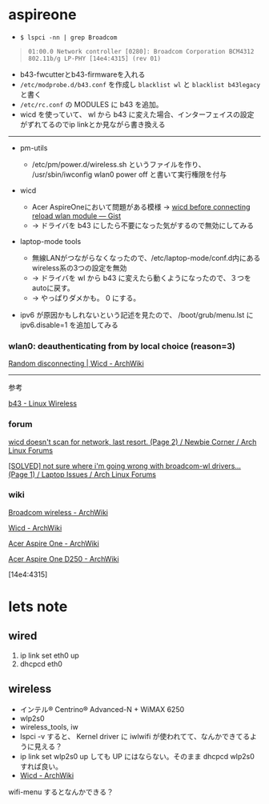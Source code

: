 # aspireone

* `$ lspci -nn | grep Broadcom`

>`01:00.0 Network controller [0280]: Broadcom Corporation BCM4312 802.11b/g LP-PHY [14e4:4315] (rev 01)`

* b43-fwcutterとb43-firmwareを入れる
* `/etc/modprobe.d/b43.conf` を作成し `blacklist wl` と `blacklist b43legacy` と書く
* `/etc/rc.conf` の MODULES に b43 を追加。
* wicd を使っていて、 wl から b43 に変えた場合、インターフェイスの設定がずれてるのでip linkとか見ながら書き換える

***

* pm-utils
    * /etc/pm/power.d/wireless.sh というファイルを作り、 /usr/sbin/iwconfig wlan0 power off と書いて実行権限を付与
* wicd
    * Acer AspireOneにおいて問題がある模様 → [wicd before connecting reload wlan module — Gist](https://gist.github.com/2133000)
    * → ドライバを b43 にしたら不要になった気がするので無効にしてみる
* laptop-mode tools
    * 無線LANがつながらなくなったので、/etc/laptop-mode/conf.d内にあるwireless系の3つの設定を無効
    * → ドライバを wl から b43 に変えたら動くようになったので、３つをautoに戻す。
    * → やっぱりダメかも。 0 にする。

* ipv6 が原因かもしれないという記述を見たので、 /boot/grub/menu.lst に ipv6.disable=1 を追加してみる

### wlan0: deauthenticating from by local choice (reason=3)

[Random disconnecting | Wicd - ArchWiki](https://wiki.archlinux.org/index.php/Wicd#Random_disconnecting)

***
参考

[b43 - Linux Wireless](http://linuxwireless.org/en/users/Drivers/b43)

### forum

[wicd doesn't scan for network, last resort. (Page 2) / Newbie Corner / Arch Linux Forums](https://bbs.archlinux.org/viewtopic.php?id=139265&p=2)

[[SOLVED] not sure where i'm going wrong with broadcom-wl drivers... (Page 1) / Laptop Issues / Arch Linux Forums](https://bbs.archlinux.org/viewtopic.php?id=117035)

### wiki

[Broadcom wireless - ArchWiki](https://wiki.archlinux.org/index.php/Broadcom_wireless)

[Wicd - ArchWiki](https://wiki.archlinux.org/index.php/Wicd)

[Acer Aspire One - ArchWiki](https://wiki.archlinux.org/index.php/Acer_Aspire_One)

[Acer Aspire One D250 - ArchWiki](https://wiki.archlinux.org/index.php/Acer_Aspire_One_D250)

[14e4:4315]

# lets note

## wired

1. ip link set eth0 up
2. dhcpcd eth0

## wireless

* インテル® Centrino® Advanced-N + WiMAX 6250
* wlp2s0
* wireless_tools, iw
* lspci -v すると、 Kernel driver に iwlwifi が使われてて、なんかできてるように見える？
* ip link set wlp2s0 up しても UP にはならない。そのまま dhcpcd wlp2s0 すれば良い。
* [Wicd - ArchWiki](https://wiki.archlinux.org/index.php/Wicd)

wifi-menu するとなんかできる？
